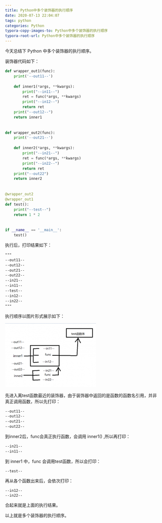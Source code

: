 ```yaml
---
title: Python中多个装饰器的执行顺序
date: 2020-07-13 22:04:07
tags: python
categories: Python
typora-copy-images-to: Python中多个装饰器的执行顺序
typora-root-url: Python中多个装饰器的执行顺序
---
```


今天总结下 Python 中多个装饰器的执行顺序。

<!--more-->

装饰器代码如下：

```python
def wrapper_out1(func):
    print('--out11--')

    def inner1(*args, **kwargs):
        print("--in11--")
        ret = func(*args, **kwargs)
        print("--in12--")
        return ret
    print("--out12--")
    return inner1


def wrapper_out2(func):
    print('--out21--')

    def inner2(*args, **kwargs):
        print("--in21--")
        ret = func(*args, **kwargs)
        print("--in22--")
        return ret
    print("--out22")
    return inner2


@wrapper_out2
@wrapper_out1
def test():
    print("--test--")
    return 1 * 2


if __name__ == '__main__':
    test()
```

执行后，打印结果如下：

```txt
"""
--out11--
--out12--
--out21--
--out22--
--in21--
--in11--
--test--
--in12--
--in22--
"""
```

执行顺序以图片形式展示如下：

![python01](python01.png)



先进入离test函数最近的装饰器，由于装饰器中返回的是函数的函数名引用，并非真正调用函数，所以先打印：

```txt
--out11--
--out12--
--out21--
--out22--
```

到inner2后，func会真正执行函数，会调用 inner1() ,所以再打印：

```txt
--in21--
--in11--
```

到 inner1 中，func 会调用test函数，所以会打印：

```
--test--
```

再从各个函数出来后，会依次打印：

```
--in12--
--in22--
```

合起来就是上面的执行结果。



以上就是多个装饰器的执行顺序。